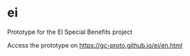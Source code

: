 # ei
Prototype for the EI Special Benefits project

Access the prototype on https://gc-proto.github.io/ei/en.html

